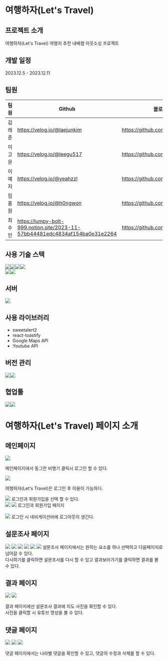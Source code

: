 # 여행하자(Let's Travel)

## <b>프로젝트 소개</b>
여행하자(Let's Travel) 여행지 추천 내배캠 아웃소싱 프로젝트

## <b>개발 일정</b>
2023.12.5 - 2023.12.11

## <b>팀원</b>

| 팀원  | Github | 블로그 |  
|-------|--------|-----|
| 김래준 | https://velog.io/@laejunkim | https://github.com/Laejun-Kim |
| 이고운 | https://velog.io/@leegu517 | https://github.com/gounlee0517 |
| 이예지 | https://velog.io/@yeahzzl | https://github.com/Yeahzzl |
| 임홍원 | https://velog.io/@h0ngwon | https://github.com/h0ngwon |
| 최수인 | https://lumpy-bolt-999.notion.site/2023-11-57bb44481edc4834af154ba0e31e2264 | https://github.com/Choi-Suin |

## <b>사용 기술 스택</b>
<img src="https://img.shields.io/badge/HTML5-E34F26?style=for-the-badge&logo=html5&logoColor=white"><img src="https://img.shields.io/badge/CSS3-1572B6?style=for-the-badge&logo=css3&logoColor=white"><img src="https://img.shields.io/badge/JavaScript-323330?style=for-the-badge&logo=javascript&logoColor=F7DF1E"><img src="https://img.shields.io/badge/React-20232A?style=for-the-badge&logo=react&logoColor=61DAFB"><br/>
<img src="https://img.shields.io/badge/Redux-593D88?style=for-the-badge&logo=redux&logoColor=white"><img src="https://img.shields.io/badge/React_Query-FF4154?style=for-the-badge&logo=React_Query&logoColor=white">

## 서버
 <img src="https://img.shields.io/badge/firebase-ffca28?style=for-the-badge&logo=firebase&logoColor=black">

## 사용 라이브러리
* sweetalert2
* react-toastify
* Google Maps API
* Youtube API

## <b>버전 관리</b>
<img src="https://img.shields.io/badge/GitHub-100000?style=for-the-badge&logo=github&logoColor=white"><img src="https://img.shields.io/badge/GIT-E44C30?style=for-the-badge&logo=git&logoColor=white">

## 협업툴
<img src="https://img.shields.io/badge/Figma-F24E1E?style=for-the-badge&logo=figma&logoColor=white"><img src="https://img.shields.io/badge/Slack-4A154B?style=for-the-badge&logo=slack&logoColor=white">

# 여행하자(Let's Travel) 페이지 소개

## 메인페이지
<img src="./src/assets/메인페이지.png">

메인페이지에서 동그란 비행기 클릭시 로그인 할 수 있다.<br/>

<img src="./src/assets/비행기클릭시.png">

여행하자(Let's Travel)은 로그인 후 이용이 가능하다.<br/>

<img src="./src/assets/로그인회원가입.png">
로그인과 회원가입을 선택 할 수 있다.<br/>

<img src="./src/assets/로그인.png">
<img src="./src/assets/회원가입.png">
로그인과 회원가입 페이지<br/><br/>

<img src="./src/assets/로그아웃.png">
로그인 시 네비게이션바에 로그아웃이 생긴다.<br/>

## 설문조사 페이지
<img src="./src/assets/설문조사1.png">
<img src="./src/assets/설문조사2.png">
<img src="./src/assets/설문조사3.png">
<img src="./src/assets/설문조사4.png">
<img src="./src/assets/설문조사5.png">
<img src="./src/assets/설문조사6.png">
설문조사 페이지에서는 원하는 요소를 하나 선택하고 다음페이지로 넘어갈 수 있다.<br/>
다시하기를 클릭하면 설문조사를 다시 할 수 있고
결과보러가기를 클릭하면 결과를 볼 수 있다.<br/>

## 결과 페이지
<img src="./src/assets/결과.png">
<img src="./src/assets/결과2-유튜브.png">

결과 페이지에선 설문조사 결과에 지도 사진을 확인할 수 있다.<br/>
사진을 클릭할 시 유튜브 영상을 볼 수 있다.<br/>

## 댓글 페이지
<img src="./src/assets/댓글.png">
<img src="./src/assets/댓글1.png">
<img src="./src/assets/댓글2.png">

댓글 페이지에서는 나라별 댓글을 확인할 수 있고, 댓글의 수정과 삭제를 할 수 있다.
